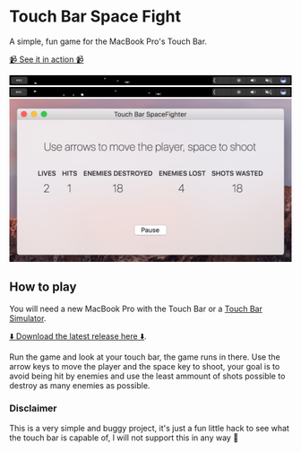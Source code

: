 # Touch Bar Space Fight

A simple, fun game for the MacBook Pro's Touch Bar.

[📹 See it in action 📹](https://youtu.be/K7cjIv-uDIo)
  
![shot](screenshots/touchbargame-1.png)
![shot](screenshots/touchbargame-2.png)
![shot](screenshots/touchbargame-3.png)

## How to play

You will need a new MacBook Pro with the Touch Bar or a [Touch Bar Simulator](https://github.com/bikkelbroeders/TouchBarDemoApp).

[⬇️ Download the latest release here ⬇️](https://github.com/insidegui/TouchBarSpaceFight/releases).

Run the game and look at your touch bar, the game runs in there. Use the arrow keys to move the player and the space key to shoot, your goal is to avoid being hit by enemies and use the least ammount of shots possible to destroy as many enemies as possible.

### Disclaimer

This is a very simple and buggy project, it's just a fun little hack to see what the touch bar is capable of, I will not support this in any way 😬
